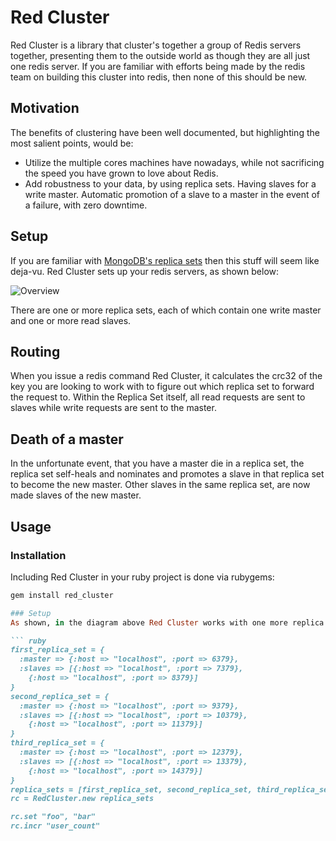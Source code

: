 Red Cluster
===========

Red Cluster is a library that cluster's together a group of Redis servers together, presenting them to the outside world as though they are all just one redis server. If you are familiar with efforts being made by the redis team on building this cluster into redis, then none of this should be new.

Motivation
----------
The benefits of clustering have been well documented, but highlighting the most salient points, would be:

* Utilize the multiple cores machines have nowadays, while not sacrificing the speed you have grown to love about Redis.
* Add robustness to your data, by using replica sets. Having slaves for a write master. Automatic promotion of a slave to a master in the event of a failure, with zero downtime.

Setup
-----
If you are familiar with [MongoDB's replica sets](http://www.mongodb.org/display/DOCS/Replica+Sets) then this stuff will seem like deja-vu. Red Cluster sets up your redis servers, as shown below:

                                    
![Overview](https://img.skitch.com/20111026-e3w8stdemf33gyj8ciqauxpnyj.png)

There are one or more replica sets, each of which contain one write master and one or more read slaves.

Routing
-------
When you issue a redis command Red Cluster, it calculates the crc32 of the key you are looking to work with to figure out which replica set to forward the request to. Within the Replica Set itself, all read requests are sent to slaves while write requests are sent to the master.

Death of a master
-----------------
In the unfortunate event, that you have a master die in a replica set, the replica set self-heals and nominates and promotes a slave in that replica set to become the new master. Other slaves in the same replica set, are now made slaves of the new master.

Usage
-----
### Installation
Including Red Cluster in your ruby project is done via rubygems:
``` ruby
gem install red_cluster

### Setup
As shown, in the diagram above Red Cluster works with one more replica sets & this concept is translated into Ruby code much as you would expect:

``` ruby
first_replica_set = {
  :master => {:host => "localhost", :port => 6379}, 
  :slaves => [{:host => "localhost", :port => 7379},
    {:host => "localhost", :port => 8379}]
}
second_replica_set = {
  :master => {:host => "localhost", :port => 9379}, 
  :slaves => [{:host => "localhost", :port => 10379},
    {:host => "localhost", :port => 11379}]
}
third_replica_set = {
  :master => {:host => "localhost", :port => 12379}, 
  :slaves => [{:host => "localhost", :port => 13379},
    {:host => "localhost", :port => 14379}]
}
replica_sets = [first_replica_set, second_replica_set, third_replica_set]
rc = RedCluster.new replica_sets

rc.set "foo", "bar"
rc.incr "user_count"
